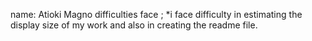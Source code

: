 name: Atioki Magno
difficulties face ;
*i face difficulty in estimating the display size of my work
and also in creating the readme file.
